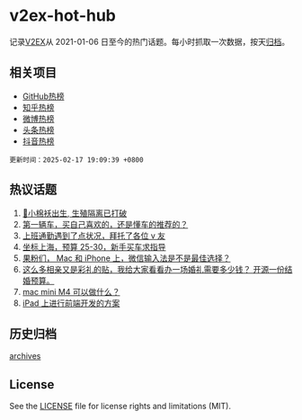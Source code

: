 # v2ex-hot-hub

 记录[V2EX](https://www.v2ex.com/)从 2021-01-06 日至今的热门话题。每小时抓取一次数据，按天[归档](archives)。
 
 ## 相关项目

- [GitHub热榜](https://github.com/lonnyzhang423/github-hot-hub)
- [知乎热榜](https://github.com/lonnyzhang423/zhihu-hot-hub)
- [微博热榜](https://github.com/lonnyzhang423/weibo-hot-hub)
- [头条热榜](https://github.com/lonnyzhang423/toutiao-hot-hub)
- [抖音热榜](https://github.com/lonnyzhang423/douyin-hot-hub)


 `更新时间：2025-02-17 19:09:39 +0800`

## 热议话题

1. [🎉小棉袄出生, 生殖隔离已打破](https://www.v2ex.com/t/1111985)
1. [第一辆车，买自己喜欢的，还是懂车的推荐的？](https://www.v2ex.com/t/1111890)
1. [上班通勤遇到了点状况，拜托了各位 v 友](https://www.v2ex.com/t/1111922)
1. [坐标上海，预算 25-30，新手买车求指导](https://www.v2ex.com/t/1111895)
1. [果粉们， Mac 和 iPhone 上，微信输入法是不是最佳选择？](https://www.v2ex.com/t/1111995)
1. [这么多相亲又是彩礼的贴，我给大家看看办一场婚礼需要多少钱？ 开源一份结婚预算。](https://www.v2ex.com/t/1111860)
1. [mac mini M4 可以做什么？](https://www.v2ex.com/t/1111848)
1. [iPad 上进行前端开发的方案](https://www.v2ex.com/t/1111873)

## 历史归档

[archives](archives)

## License

See the [LICENSE](LICENSE) file for license rights and limitations (MIT).
